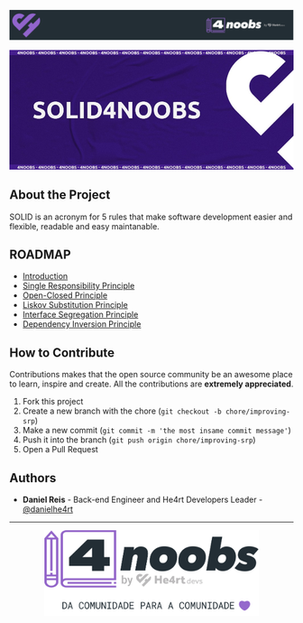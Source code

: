 <!-- Logo 4noobs -->

<p style="text-align: center">
  <a href="https://github.com/he4rt/4noobs" target="_blank">
    <img src="../.github/header_4noobs.svg" alt="Repository Header">
  </a>
</p>

<!-- Title -->

<div style="text-align: center">
  <img src="../.github/roxo.jpg" alt="Imagem da linguagem">
</div>
    
 <!-- ABOUT THE PROJECT -->

## About the Project
SOLID is an acronym for 5 rules that make software development easier and flexible, readable and easy maintanable. 

<!-- ROADMAP OF PROJECT -->

## ROADMAP
- [Introduction](docs/0-introduction.md)
- [Single Responsibility Principle](docs/1-srp.md)
- [Open-Closed Principle](docs/2-ocp.md)
- [Liskov Substitution Principle](docs/3-lsp.md)
- [Interface Segregation Principle](docs/4-isp.md)
- [Dependency Inversion Principle](docs/5-dip.md)

  
<!-- CONTRIBUTING -->

## How to Contribute

Contributions makes that the open source community be an awesome place to learn, inspire and create. All the contributions
are **extremely appreciated**.

1. Fork this project
2. Create a new branch with the chore (`git checkout -b chore/improving-srp`)
3. Make a new commit (`git commit -m 'the most insame commit message'`)
4. Push it into the branch (`git push origin chore/improving-srp`)
5. Open a Pull Request

## Authors

- **Daniel Reis** - Back-end Engineer and He4rt Developers Leader - [@danielhe4rt](https://twitter.com/danielhe4rt)

---

<p style="text-align: center">
  <a href="https://github.com/he4rt/4noobs" target="_blank">
    <img src="../.github/footer_4noobs.svg" width="380">
  </a>
</p>

